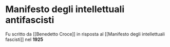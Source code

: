 # Manifesto degli intellettuali antifascisti
Fu scritto da [[Benedetto Croce]] in risposta al [[Manifesto degli intellettuali fascisti]] nel **1925**